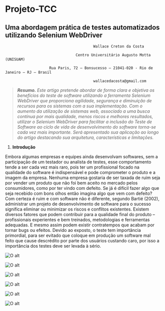 # Projeto-TCC
## Uma abordagem prática de testes automatizados utilizando Selenium WebDriver

                                            Wallace Creton da Costa 

                                    Centro Universitário Augusto Motta (UNISUAM)

                        Rua Paris, 72 – Bonsucesso – 21041-020 - Rio de Janeiro – RJ – Brasil

                                            wallacedacosta@gmail.com

>_**Resumo.** Este artigo pretende abordar de forma clara e objetiva os benefícios do teste de software utilizando a ferramenta Selenium WebDriver que proporciona agilidade, segurança e diminuição de recursos para os sistemas com a sua implementação. Com o aumento da utilização de sistemas web, associado a uma busca contínua por mais qualidade, menos riscos e melhores resultados, utilizar o Selenium WebDriver para facilitar a inclusão do Teste de Software ao ciclo de vida de desenvolvimento do software torna-se cada vez mais importante. Será apresentado sua aplicação ao longo do artigo destacando sua arquitetura, características e limitações._

1. **Introdução**

Embora algumas empresas e equipes ainda desenvolvam softwares, sem a participação de um testador ou analista de testes, esse comportamento tende a ser cada vez mais raro, pois ter um profissional focado na qualidade do software é indispensável e pode comprometer o produto e a imagem da empresa. Nenhuma empresa gostaria de ser taxada de ruim seja por vender um produto que não foi bem aceito no mercado pelos consumidores, como por ter vindo com defeito. Se já é difícil fazer algo que seja recebido com bons olhos então imagina algo que vem com defeito? Com certeza é ruim e com software não é diferente, segundo Bartié (2002), administrar um projeto de desenvolvimento de software para o sucesso significa eliminar ou minimizar os riscos e conflitos existentes. Existem diversos fatores que podem contribuir para a qualidade final do produto – profissionais experientes e bem treinados, metodologias e ferramentas adequadas. E mesmo assim
podem existir contratempos que acabam por tornar bugs ou efeitos. Devido ao exposto, o teste tem importância primordial, para ser evitado que coloque em produção um software mal feito que cause descrédito por parte dos usuários custando caro, por isso a importância dos testes deve ser levada à sério. 

![O alt](https://github.com/wallacecosta/projeto-tcc-selenium-webdriver/blob/master/img/motivacao.jpg "Motivação")

![O alt](https://github.com/wallacecosta/projeto-tcc-selenium-webdriver/blob/master/img/site-para-teste.png "Site")

![O alt](https://github.com/wallacecosta/projeto-tcc-selenium-webdriver/blob/master/img/preparando-ambiente.png "preparando")

![O alt](https://github.com/wallacecosta/projeto-tcc-selenium-webdriver/blob/master/img/add-nunit.png "AdicionandoNunit")

![O alt](https://github.com/wallacecosta/projeto-tcc-selenium-webdriver/blob/master/img/criando-projeto%5D.png "AdicionandoPro")

![O alt](https://github.com/wallacecosta/projeto-tcc-selenium-webdriver/blob/master/img/add-referencias.png "AddReferencias")
